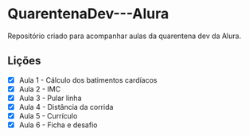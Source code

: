 # QuarentenaDev---Alura
Repositório criado para acompanhar aulas da quarentena dev da Alura.

## Lições
- [X] Aula 1 - Cálculo dos batimentos cardíacos
- [X] Aula 2 - IMC
- [X] Aula 3 - Pular linha
- [X] Aula 4 - Distância da corrida
- [X] Aula 5 - Currículo
- [X] Aula 6 - Ficha e desafio
